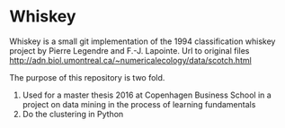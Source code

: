 # Whiskey

Whiskey is a small git implementation of the 1994 classification whiskey project by Pierre Legendre and F.-J. Lapointe. 
Url to original files http://adn.biol.umontreal.ca/~numericalecology/data/scotch.html

The purpose of this repository is two fold.

1) Used for a master thesis 2016 at Copenhagen Business School in a project on data mining in the process of learning fundamentals
2) Do the clustering in Python 


